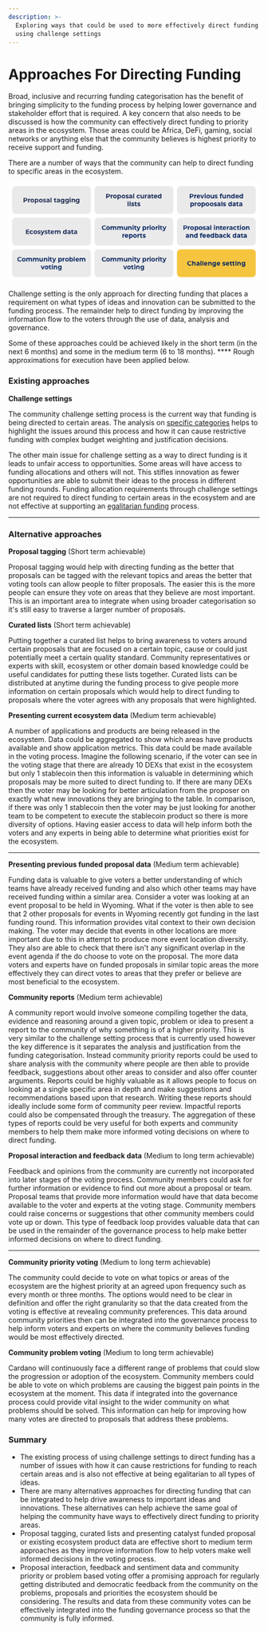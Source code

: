 ```yaml
---
description: >-
  Exploring ways that could be used to more effectively direct funding than just
  using challenge settings
---
```


# Approaches For Directing Funding

Broad, inclusive and recurring funding categorisation has the benefit of bringing simplicity to the funding process by helping lower governance and stakeholder effort that is required. A key concern that also needs to be discussed is how the community can effectively direct funding to priority areas in the ecosystem. Those areas could be Africa, DeFi, gaming, social networks or anything else that the community believes is highest priority to receive support and funding.



There are a number of ways that the community can help to direct funding to specific areas in the ecosystem.&#x20;

![Alternative approaches to directing funding than challenge setting](../.gitbook/assets/directing-funding.png)

Challenge setting is the only approach for directing funding that places a requirement on what types of ideas and innovation can be submitted to the funding process. The remainder help to direct funding by improving the information flow to the voters through the use of data, analysis and governance.

Some of these approaches could be achieved likely in the short term (in the next 6 months) and some in the medium term (6 to 18 months). **** Rough approximations for execution have been applied below.



### **Existing approaches**

**Challenge settings**

The community challenge setting process is the current way that funding is being directed to certain areas. The analysis on [specific categories](../categorisation-approaches/broad-vs-specific-categorisations.md) helps to highlight the issues around this process and how it can cause restrictive funding with complex budget weighting and justification decisions.

The other main issue for challenge setting as a way to direct funding is it leads to unfair access to opportunities. Some areas will have access to funding allocations and others will not. This stifles innovation as fewer opportunities are able to submit their ideas to the process in different funding rounds. Funding allocation requirements through challenge settings are not required to direct funding to certain areas in the ecosystem and are not effective at supporting an [egalitarian funding](egalitarian-funding-categorisation.md) process.

****

### **Alternative approaches**

**Proposal tagging** (Short term achievable)

Proposal tagging would help with directing funding as the better that proposals can be tagged with the relevant topics and areas the better that voting tools can allow people to filter proposals. The easier this is the more people can ensure they vote on areas that they believe are most important. This is an important area to integrate when using broader categorisation so it's still easy to traverse a larger number of proposals.



**Curated lists** (Short term achievable)

Putting together a curated list helps to bring awareness to voters around certain proposals that are focused on a certain topic, cause or could just potentially meet a certain quality standard. Community representatives or experts with skill, ecosystem or other domain based knowledge could be useful candidates for putting these lists together. Curated lists can be distributed at anytime during the funding process to give people more information on certain proposals which would help to direct funding to proposals where the voter agrees with any proposals that were highlighted.



**Presenting current ecosystem data** (Medium term achievable)

A number of applications and products are being released in the ecosystem. Data could be aggregated to show which areas have products available and show application metrics. This data could be made available in the voting process. Imagine the following scenario, if the voter can see in the voting stage that there are already 10 DEXs that exist in the ecosystem but only 1 stablecoin then this information is valuable in determining which proposals may be more suited to direct funding to. If there are many DEXs then the voter may be looking for better articulation from the proposer on exactly what new innovations they are bringing to the table. In comparison, if there was only 1 stablecoin then the voter may be just looking for another team to be competent to execute the stablecoin product so there is more diversity of options. Having easier access to data will help inform both the voters and any experts in being able to determine what priorities exist for the ecosystem.

****

**Presenting previous funded proposal data** (Medium term achievable)

Funding data is valuable to give voters a better understanding of which teams have already received funding and also which other teams may have received funding within a similar area. Consider a voter was looking at an event proposal to be held in Wyoming. What if the voter is then able to see that 2 other proposals for events in Wyoming recently got funding in the last funding round. This information provides vital context to their own decision making. The voter may decide that events in other locations are more important due to this in attempt to produce more event location diversity. They also are able to check that there isn't any significant overlap in the event agenda if the do choose to vote on the proposal. The more data voters and experts have on funded proposals in similar topic areas the more effectively they can direct votes to areas that they prefer or believe are most beneficial to the ecosystem.



**Community reports** (Medium term achievable)

A community report would involve someone compiling together the data, evidence and reasoning around a given topic, problem or idea to present a report to the community of why something is of a higher priority. This is very similar to the challenge setting process that is currently used however the key difference is it separates the analysis and justification from the funding categorisation. Instead community priority reports could be used to share analysis with the community where people are then able to provide feedback, suggestions about other areas to consider and also offer counter arguments. Reports could be highly valuable as it allows people to focus on looking at a single specific area in depth and make suggestions and recommendations based upon that research. Writing these reports should ideally include some form of community peer review. Impactful reports could also be compensated through the treasury. The aggregation of these types of reports could be very useful for both experts and community members to help them make more informed voting decisions on where to direct funding.



**Proposal interaction and feedback data** (Medium to long term achievable)

Feedback and opinions from the community are currently not incorporated into later stages of the voting process. Community members could ask for further information or evidence to find out more about a proposal or team. Proposal teams that provide more information would have that data become available to the voter and experts at the voting stage. Community members could raise concerns or suggestions that other community members could vote up or down. This type of feedback loop provides valuable data that can be used in the remainder of the governance process to help make better informed decisions on where to direct funding.

****

**Community priority voting** (Medium to long term achievable)

The community could decide to vote on what topics or areas of the ecosystem are the highest priority at an agreed upon frequency such as every month or three months. The options would need to be clear in definition and offer the right granularity so that the data created from the voting is effective at revealing community preferences. This data around community priorities then can be integrated into the governance process to help inform voters and experts on where the community believes funding would be most effectively directed.



**Community problem voting** (Medium to long term achievable)

Cardano will continuously face a different range of problems that could slow the progression or adoption of the ecosystem. Community members could be able to vote on which problems are causing the biggest pain points in the ecosystem at the moment. This data if integrated into the governance process could provide vital insight to the wider community on what problems should be solved. This information can help for improving how many votes are directed to proposals that address these problems.



### Summary&#x20;

* The existing process of using challenge settings to direct funding has a number of issues with how it can cause restrictions for funding to reach certain areas and is also not effective at being egalitarian to all types of ideas.
* There are many alternatives approaches for directing funding that can be integrated to help drive awareness to important ideas and innovations. These alternatives can help achieve the same goal of helping the community have ways to effectively direct funding to priority areas.
* Proposal tagging, curated lists and presenting catalyst funded proposal or existing ecosystem product data are effective short to medium term approaches as they improve information flow  to help voters make well informed decisions in the voting process.
* Proposal interaction, feedback and sentiment data and community priority or problem based voting offer a promising approach for regularly getting distributed and democratic feedback from the community on the problems, proposals and priorities the ecosystem should be considering. The results and data from these community votes can be effectively integrated into the funding governance process so that the community is fully informed.
